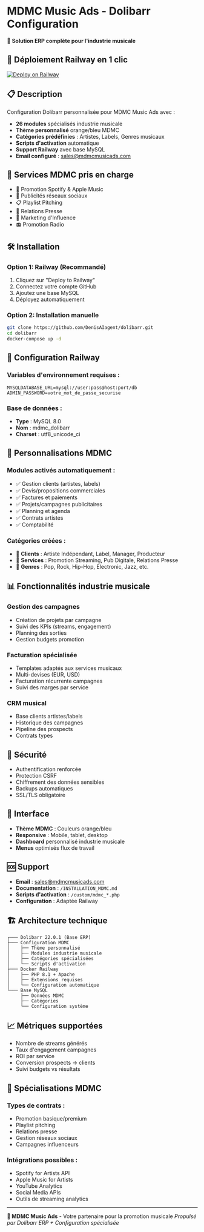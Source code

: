 # MDMC Music Ads - Dolibarr Configuration

🎵 **Solution ERP complète pour l'industrie musicale**

## 🚀 Déploiement Railway en 1 clic

[![Deploy on Railway](https://railway.app/button.svg)](https://railway.app/template/your-template-id)

## 📋 Description

Configuration Dolibarr personnalisée pour MDMC Music Ads avec :
- **26 modules** spécialisés industrie musicale
- **Thème personnalisé** orange/bleu MDMC
- **Catégories prédéfinies** : Artistes, Labels, Genres musicaux
- **Scripts d'activation** automatique
- **Support Railway** avec base MySQL
- **Email configuré** : sales@mdmcmusicads.com

## 🎯 Services MDMC pris en charge

- 🎵 Promotion Spotify & Apple Music
- 📱 Publicités réseaux sociaux
- 📋 Playlist Pitching
- 📰 Relations Presse
- 🌟 Marketing d'Influence
- 📻 Promotion Radio

## 🛠️ Installation

### Option 1: Railway (Recommandé)
1. Cliquez sur "Deploy to Railway"
2. Connectez votre compte GitHub
3. Ajoutez une base MySQL
4. Déployez automatiquement

### Option 2: Installation manuelle
```bash
git clone https://github.com/DenisAIagent/dolibarr.git
cd dolibarr
docker-compose up -d
```

## 🔧 Configuration Railway

### Variables d'environnement requises :
```
MYSQLDATABASE_URL=mysql://user:pass@host:port/db
ADMIN_PASSWORD=votre_mot_de_passe_securise
```

### Base de données :
- **Type** : MySQL 8.0
- **Nom** : mdmc_dolibarr
- **Charset** : utf8_unicode_ci

## 🎨 Personnalisations MDMC

### Modules activés automatiquement :
- ✅ Gestion clients (artistes, labels)
- ✅ Devis/propositions commerciales
- ✅ Factures et paiements
- ✅ Projets/campagnes publicitaires
- ✅ Planning et agenda
- ✅ Contrats artistes
- ✅ Comptabilité

### Catégories créées :
- 🎤 **Clients** : Artiste Indépendant, Label, Manager, Producteur
- 🎯 **Services** : Promotion Streaming, Pub Digitale, Relations Presse
- 🎵 **Genres** : Pop, Rock, Hip-Hop, Electronic, Jazz, etc.

## 📊 Fonctionnalités industrie musicale

### Gestion des campagnes
- Création de projets par campagne
- Suivi des KPIs (streams, engagement)
- Planning des sorties
- Gestion budgets promotion

### Facturation spécialisée
- Templates adaptés aux services musicaux
- Multi-devises (EUR, USD)
- Facturation récurrente campagnes
- Suivi des marges par service

### CRM musical
- Base clients artistes/labels
- Historique des campagnes
- Pipeline des prospects
- Contrats types

## 🔐 Sécurité

- Authentification renforcée
- Protection CSRF
- Chiffrement des données sensibles
- Backups automatiques
- SSL/TLS obligatoire

## 📱 Interface

- **Thème MDMC** : Couleurs orange/bleu
- **Responsive** : Mobile, tablet, desktop
- **Dashboard** personnalisé industrie musicale
- **Menus** optimisés flux de travail

## 🆘 Support

- **Email** : sales@mdmcmusicads.com
- **Documentation** : `/INSTALLATION_MDMC.md`
- **Scripts d'activation** : `/custom/mdmc_*.php`
- **Configuration** : Adaptée Railway

## 🏗️ Architecture technique

```
┌─── Dolibarr 22.0.1 (Base ERP)
├─── Configuration MDMC
│    ├── Thème personnalisé
│    ├── Modules industrie musicale
│    ├── Catégories spécialisées
│    └── Scripts d'activation
├─── Docker Railway
│    ├── PHP 8.1 + Apache
│    ├── Extensions requises
│    └── Configuration automatique
└─── Base MySQL
     ├── Données MDMC
     ├── Catégories
     └── Configuration système
```

## 📈 Métriques supportées

- Nombre de streams générés
- Taux d'engagement campagnes
- ROI par service
- Conversion prospects → clients
- Suivi budgets vs résultats

## 🎵 Spécialisations MDMC

### Types de contrats :
- Promotion basique/premium
- Playlist pitching
- Relations presse
- Gestion réseaux sociaux
- Campagnes influenceurs

### Intégrations possibles :
- Spotify for Artists API
- Apple Music for Artists
- YouTube Analytics
- Social Media APIs
- Outils de streaming analytics

---

**🎵 MDMC Music Ads** - Votre partenaire pour la promotion musicale
*Propulsé par Dolibarr ERP + Configuration spécialisée*